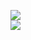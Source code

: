 [![](https://img.shields.io/badge/Made%20With-Github%20Spray-lightgrey.svg?style=for-the-badge&logo=github)](https://github.com/Annihil/github-spray#24116)  
[![](https://i.imgur.com/2DrTn0Z.gif)](https://github.com/Annihil/github-spray)